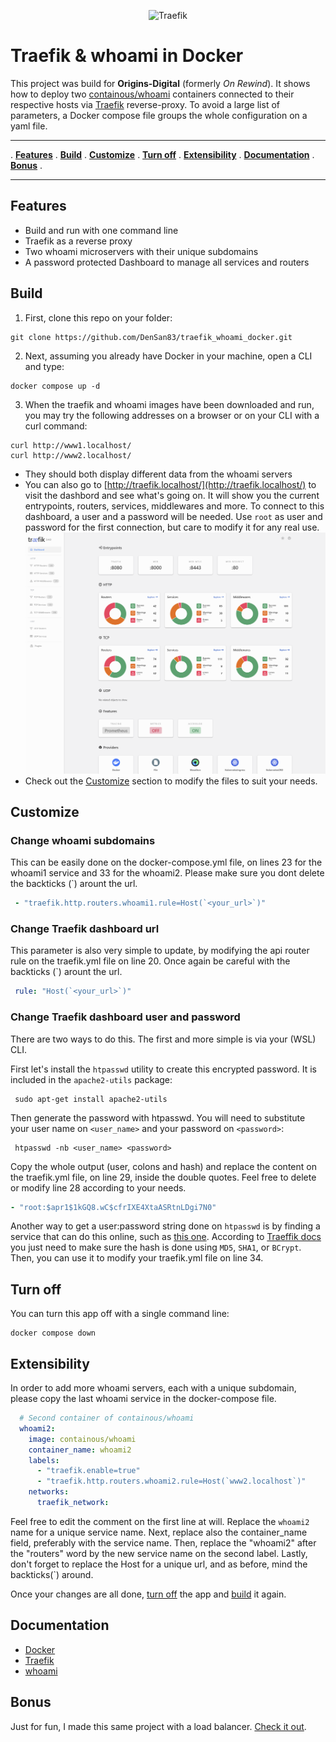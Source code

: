 <p align="center">
<img src="https://d1q6f0aelx0por.cloudfront.net/product-logos/library-traefik-logo.png" alt="Traefik" title="Traefik" />
</p>

# Traefik & whoami in Docker

This project was build for **Origins-Digital** (formerly *On Rewind*). It shows how to deploy two [containous/whoami](https://hub.docker.com/r/containous/whoami) containers connected to their respective hosts via [Traefik](https://hub.docker.com/_/traefik) reverse-proxy. To avoid a large list of parameters, a Docker compose file groups the whole configuration on a yaml file.

---

. **[Features](#features)** .
**[Build](#build)** .
**[Customize](#customize)** .
**[Turn off](#turn-off)** .
**[Extensibility](#extensibility)** .
**[Documentation](#documentation)** .
**[Bonus](#bonus)** .

---

## Features

- Build and run with one command line
- Traefik as a reverse proxy
- Two whoami microservers with their unique subdomains
- A password protected Dashboard to manage all services and routers


## Build

1. First, clone this repo on your folder:

```shell
git clone https://github.com/DenSan83/traefik_whoami_docker.git
```

2. Next, assuming you already have Docker in your machine, open a CLI and type:

```shell
docker compose up -d
```

3. When the traefik and whoami images have been downloaded and run, you may try the following addresses on a browser or on your CLI with a curl command:

```shell
curl http://www1.localhost/
curl http://www2.localhost/
```
- They should both display different data from the whoami servers
- You can also go to [http://traefik.localhost/](http://traefik.localhost/) to visit the dashbord and see what's going on. It will show you the current entrypoints, routers, services, middlewares and more. To connect to this dashboard, a user and a password will be needed. Use `root` as user and password for the first connection, but care to modify it for any real use.
![Web UI Providers](https://raw.githubusercontent.com/traefik/traefik/v2.5/docs/content/assets/img/webui-dashboard.png)
- Check out the [Customize](#customize) section to modify the files to suit your needs.

## Customize

### Change whoami subdomains

This can be easily done on the docker-compose.yml file, on lines 23 for the whoami1 service and 33 for the whoami2. Please make sure you dont delete the backticks (\`) arount the url.

``` yaml
 - "traefik.http.routers.whoami1.rule=Host(`<your_url>`)"
```

### Change Traefik dashboard url

This parameter is also very simple to update, by modifying the api router rule on the traefik.yml file on line 20. Once again be careful with the backticks (\`) arount the url.

``` yaml
 rule: "Host(`<your_url>`)"
```

### Change Traefik dashboard user and password

There are two ways to do this. The first and more simple is via your (WSL) CLI.

First let's install the `htpasswd` utility to create this encrypted password. It is included in the `apache2-utils` package:

``` shell
 sudo apt-get install apache2-utils
```
Then generate the password with htpasswd. You will need to substitute your user name on `<user_name>` and your password on `<password>`:

``` shell
 htpasswd -nb <user_name> <password>
```
Copy the whole output (user, colons and hash) and replace the content on the traefik.yml file, on line 29, inside the double quotes. Feel free to delete or modify line 28 according to your needs.

``` yaml
- "root:$apr1$1kGQ8.wC$cfrIXE4XtaASRtnLDgi7N0"
```
Another way to get a user:password string done on `htpasswd` is by finding a service that can do this online, such as [this one](https://www.web2generators.com/apache-tools/htpasswd-generator). According to [Traeffik docs](https://doc.traefik.io/traefik/middlewares/http/basicauth/#general) you just need to make sure the hash is done using `MD5`, `SHA1`, or `BCrypt`. Then, you can use it to modify your traefik.yml file on line 34.

## Turn off

You can turn this app off with a single command line:
``` shell
docker compose down
```

## Extensibility

In order to add more whoami servers, each with a unique subdomain, please copy the last whoami service in the docker-compose file.

``` yaml
  # Second container of containous/whoami
  whoami2:
    image: containous/whoami
    container_name: whoami2
    labels:
      - "traefik.enable=true"
      - "traefik.http.routers.whoami2.rule=Host(`www2.localhost`)"
    networks:
      traefik_network:
```
Feel free to edit the comment on the first line at will. Replace the `whoami2` name for a unique service name. Next, replace also the container_name field, preferably with the service name. Then, replace the "whoami2" after the "routers" word by the new service name on the second label. Lastly, don't forget to replace the Host for a unique url, and as before, mind the backticks(\`) around.

Once your changes are all done, [turn off](#turn-off) the app and [build](#build) it again.

## Documentation

- [Docker](https://docs.docker.com/)
- [Traefik](https://doc.traefik.io/traefik/)
- [whoami](https://github.com/traefik/whoami)

## Bonus

Just for fun, I made this same project with a load balancer. [Check it out](https://github.com/DenSan83/traefik_loadbalancer_whoami_docker).